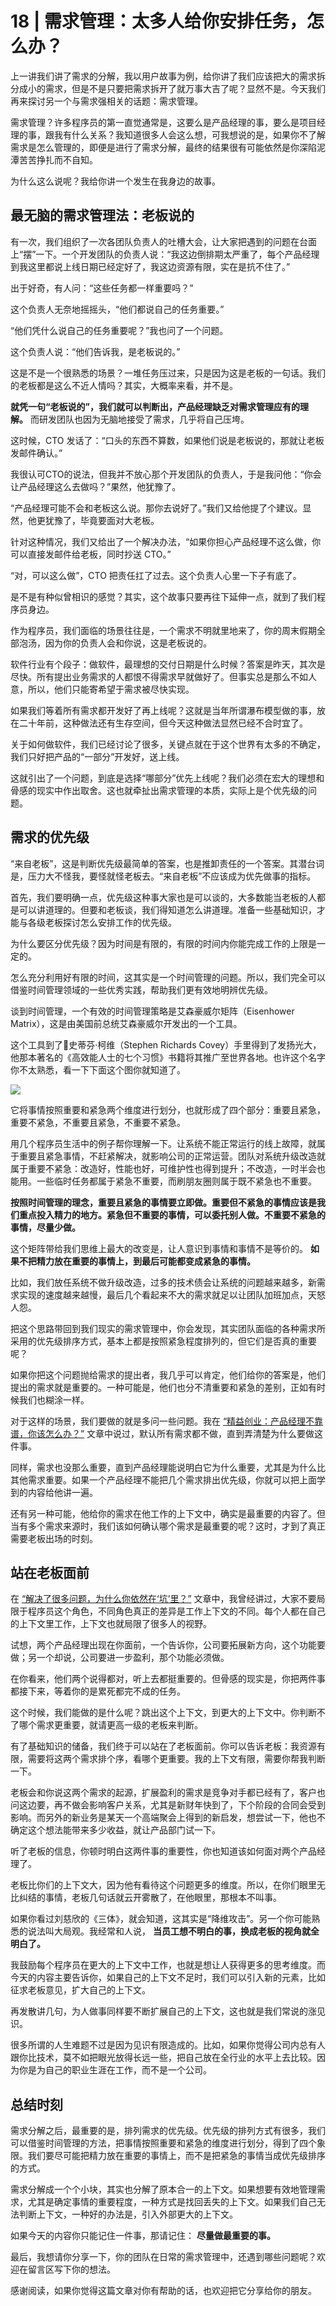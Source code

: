 # 18 | 需求管理：太多人给你安排任务，怎么办？


上一讲我们讲了需求的分解，我以用户故事为例，给你讲了我们应该把大的需求拆分成小的需求，但是不是只要把需求拆开了就万事大吉了呢？显然不是。今天我们再来探讨另一个与需求强相关的话题：需求管理。

需求管理？许多程序员的第一直觉通常是，这要么是产品经理的事，要么是项目经理的事，跟我有什么关系？我知道很多人会这么想，可我想说的是，如果你不了解需求是怎么管理的，即便是进行了需求分解，最终的结果很有可能依然是你深陷泥潭苦苦挣扎而不自知。

为什么这么说呢？我给你讲一个发生在我身边的故事。

## 最无脑的需求管理法：老板说的

有一次，我们组织了一次各团队负责人的吐槽大会，让大家把遇到的问题在台面上“摆”一下。一个开发团队的负责人说：“我这边倒排期太严重了，每个产品经理到我这里都说上线日期已经定好了，我这边资源有限，实在是抗不住了。”

出于好奇，有人问：“这些任务都一样重要吗？”

这个负责人无奈地摇摇头，“他们都说自己的任务重要。”

“他们凭什么说自己的任务重要呢？”我也问了一个问题。

这个负责人说：“他们告诉我，是老板说的。”

这是不是一个很熟悉的场景？一堆任务压过来，只是因为这是老板的一句话。我们的老板都是这么不近人情吗？其实，大概率来看，并不是。

**就凭一句“老板说的”，我们就可以判断出，产品经理缺乏对需求管理应有的理解。** 而研发团队也因为无脑地接受了需求，几乎将自己压垮。

这时候，CTO 发话了：“口头的东西不算数，如果他们说是老板说的，那就让老板发邮件确认。”

我很认可CTO的说法，但我并不放心那个开发团队的负责人，于是我问他：“你会让产品经理这么去做吗？”果然，他犹豫了。

“产品经理可能不会和老板这么说。那你去说好了。”我们又给他提了个建议。显然，他更犹豫了，毕竟要面对大老板。

针对这种情况，我们又给出了一个解决办法，“如果你担心产品经理不这么做，你可以直接发邮件给老板，同时抄送 CTO。”

“对，可以这么做”，CTO 把责任扛了过去。这个负责人心里一下子有底了。

是不是有种似曾相识的感觉？其实，这个故事只要再往下延伸一点，就到了我们程序员身边。

作为程序员，我们面临的场景往往是，一个需求不明就里地来了，你的周末假期全部泡汤，因为你的负责人会和你说，这是老板说的。

软件行业有个段子：做软件，最理想的交付日期是什么时候？答案是昨天，其次是尽快。所有提出业务需求的人都恨不得需求早就做好了。但事实总是那么不如人意，所以，他们只能寄希望于需求被尽快实现。

如果我们等着所有需求都开发好了再上线呢？这就是当年所谓瀑布模型做的事，放在二十年前，这种做法还有生存空间，但今天这种做法显然已经不合时宜了。

关于如何做软件，我们已经讨论了很多，关键点就在于这个世界有太多的不确定，我们只好把产品的“一部分”开发好，送上线。

这就引出了一个问题，到底是选择“哪部分”优先上线呢？我们必须在宏大的理想和骨感的现实中作出取舍。这也就牵扯出需求管理的本质，实际上是个优先级的问题。

## 需求的优先级

“来自老板”，这是判断优先级最简单的答案，也是推卸责任的一个答案。其潜台词是，压力大不怪我，要怪就怪老板去。“来自老板”不应该成为优先做事的指标。

首先，我们要明确一点，优先级这种事大家也是可以谈的，大多数能当老板的人都是可以讲道理的。但要和老板谈，我们得知道怎么讲道理。准备一些基础知识，才能与各级老板探讨怎么安排工作的优先级。

为什么要区分优先级？因为时间是有限的，有限的时间内你能完成工作的上限是一定的。

怎么充分利用好有限的时间，这其实是一个时间管理的问题。所以，我们完全可以借鉴时间管理领域的一些优秀实践，帮助我们更有效地明辨优先级。

谈到时间管理，一个有效的时间管理策略是艾森豪威尔矩阵（Eisenhower Matrix），这是由美国前总统艾森豪威尔开发出的一个工具。

这个工具到了史蒂芬·柯维（Stephen Richards Covey）手里得到了发扬光大，他那本著名的《高效能人士的七个习惯》书籍将其推广至世界各地。也许这个名字你不太熟悉，看一下下面这个图你就知道了。

![](images/80428/6f0fdcb6e2d9c9955fd6e2b2210a03f8.jpg)

它将事情按照重要和紧急两个维度进行划分，也就形成了四个部分：重要且紧急，重要不紧急，不重要且紧急，不重要不紧急。

用几个程序员生活中的例子帮你理解一下。让系统不能正常运行的线上故障，就属于重要且紧急事情，不赶紧解决，就影响公司的正常运营。团队对系统升级改造就属于重要不紧急：改造好，性能也好，可维护性也得到提升；不改造，一时半会也能用。一些临时任务都属于紧急不重要，而刷朋友圈则属于既不紧急也不重要。

**按照时间管理的理念，重要且紧急的事情要立即做。重要但不紧急的事情应该是我们重点投入精力的地方。紧急但不重要的事情，可以委托别人做。不重要不紧急的事情，尽量少做。**

这个矩阵带给我们思维上最大的改变是，让人意识到事情和事情不是等价的。 **如果不把精力放在重要的事情上，到最后可能都变成紧急的事情。**

比如，我们放任系统不做升级改造，过多的技术债会让系统的问题越来越多，新需求实现的速度越来越慢，最后几个看起来不大的需求就足以让团队加班加点，天怒人怨。

把这个思路带回到我们现实的需求管理中，你会发现，其实团队面临的各种需求所采用的优先级排序方式，基本上都是按照紧急程度排列的，但它们是否真的重要呢？

如果你把这个问题抛给需求的提出者，我几乎可以肯定，他们给你的答案是，他们提出的需求就是重要的。一种可能是，他们也分不清重要和紧急的差别，正如有时候我们也糊涂一样。

对于这样的场景，我们要做的就是多问一些问题。我在 [“精益创业：产品经理不靠谱，你该怎么办？”](06-精益创业：产品经理不靠谱，你该怎么办？.md) 文章中说过，默认所有需求都不做，直到弄清楚为什么要做这件事。

同样，需求也没那么重要，直到产品经理能说明白它为什么重要，尤其是为什么比其他需求重要。如果一个产品经理不能把几个需求排出优先级，你就可以把上面学到的内容给他讲一遍。

还有另一种可能，他给你的需求在他工作的上下文中，确实是最重要的内容了。但当有多个需求来源时，我们该如何确认哪个需求是最重要的呢？这时，才到了真正需要老板出场的时刻。

## 站在老板面前

在 [“解决了很多问题，为什么你依然在‘坑’里？”](07-解决了很多技术问题，为什么你依然在“坑”里？.md) 文章中，我曾经讲过，大家不要局限于程序员这个角色，不同角色真正的差异是工作上下文的不同。每个人都在自己的上下文里工作，上下文也就局限了很多人的视野。

试想，两个产品经理出现在你面前，一个告诉你，公司要拓展新方向，这个功能要做；另一个却说，公司要进一步盈利，那个功能必须做。

在你看来，他们两个说得都对，听上去都挺重要的。但骨感的现实是，你把两件事都接下来，等着你的是累死都完不成的任务。

这个时候，我们能做的是什么呢？跳出这个上下文，到更大的上下文中。你判断不了哪个需求更重要，就请更高一级的老板来判断。

有了基础知识的储备，我们终于可以站在了老板面前。你可以告诉老板：我资源有限，需要将这两个需求排个序，看哪个更重要。我的上下文有限，需要你帮我判断一下。

老板会和你说这两个需求的起源，扩展盈利的需求是竞争对手都已经有了，客户也问这边要，再不做会影响客户关系，尤其是新财年快到了，下个阶段的合同会受到影响。而另外的新业务是某天一个高端聚会上得到的新启发，想尝试一下，他也不确定这个想法能带来多少收益，就让产品部门试一下。

听了老板的信息，你顿时明白这两件事的重要性，你也知道该如何面对两个产品经理了。

老板比你们的上下文大，因为他有看待这个问题更多的维度。所以，在你们眼里无比纠结的事情，老板几句话就云开雾散了，在他眼里，那根本不叫事。

如果你看过刘慈欣的《三体》，就会知道，这其实是“降维攻击”。另一个你可能熟悉的说法叫大局观。我经常和人说， **当员工想不明白的事，换成老板的视角就全明白了。**

我鼓励每个程序员在更大的上下文中工作，也就是想让人获得更多的思考维度。而今天的内容主要告诉你，如果自己的上下文不足时，我们可以引入新的元素，比如征求老板意见，扩大自己的上下文。

再发散讲几句，为人做事同样要不断扩展自己的上下文，这也就是我们常说的涨见识。

很多所谓的人生难题不过是因为见识有限造成的。比如，如果你觉得公司内总有人跟你比技术，莫不如把眼光放得长远一些，把自己放在全行业的水平上去比较。因为你是为自己的职业生涯在工作，而不是一个公司。

## 总结时刻

需求分解之后，最重要的是，排列需求的优先级。优先级的排列方式有很多，我们可以借鉴时间管理的方法，把事情按照重要和紧急的维度进行划分，得到了四个象限。我们要尽可能把精力放在重要的事情上，而不是把紧急的事情当成优先级排序的方式。

需求分解成一个个小块，其实也分解了原本合一的上下文。如果想要有效地管理需求，尤其是确定事情的重要程度，一种方式是找回丢失的上下文。如果我们自己无法判断上下文，一种好的办法是，引入外部更大的上下文。

如果今天的内容你只能记住一件事，那请记住： **尽量做最重要的事。**

最后，我想请你分享一下，你的团队在日常的需求管理中，还遇到哪些问题呢？欢迎在留言区写下你的想法。

感谢阅读，如果你觉得这篇文章对你有帮助的话，也欢迎把它分享给你的朋友。
